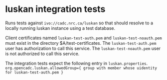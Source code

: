 # luskan integration tests

Runs tests against `ivo://cadc.nrc.ca/luskan` so that should resolve 
to a locally running luskan instance using a test database.

Client certificates named `luskan-test-auth.pem` and `luskan-test-noauth.pem` 
must exist in the directory $A/test-certificates.
The `luskan-test-auth.pem` user has authorization to call this service.
The `luskan-test-noauth.pem` user is not authorized to call this service.

The integration tests expect the following entry in `luskan.properties`.
`org.opencadc.luskan.allowedGroup={ group with member whose uidentity for luskan-test-auth.pem }`
